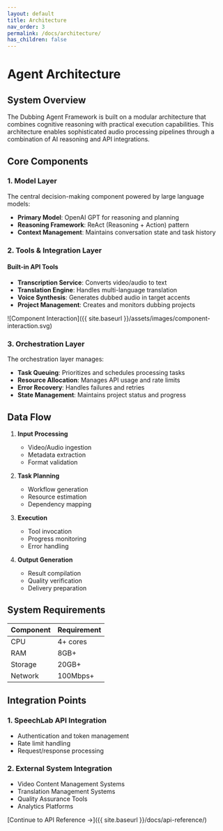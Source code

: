 ```yaml
---
layout: default
title: Architecture
nav_order: 3
permalink: /docs/architecture/
has_children: false
---
```


# Agent Architecture

## System Overview

The Dubbing Agent Framework is built on a modular architecture that combines cognitive reasoning with practical execution capabilities. This architecture enables sophisticated audio processing pipelines through a combination of AI reasoning and API integrations.

## Core Components

### 1. Model Layer
The central decision-making component powered by large language models:

- **Primary Model**: OpenAI GPT for reasoning and planning
- **Reasoning Framework**: ReAct (Reasoning + Action) pattern
- **Context Management**: Maintains conversation state and task history

### 2. Tools & Integration Layer

#### Built-in API Tools
- **Transcription Service**: Converts video/audio to text
- **Translation Engine**: Handles multi-language translation
- **Voice Synthesis**: Generates dubbed audio in target accents
- **Project Management**: Creates and monitors dubbing projects

![Component Interaction]({{ site.baseurl }}/assets/images/component-interaction.svg)

### 3. Orchestration Layer

The orchestration layer manages:

- **Task Queuing**: Prioritizes and schedules processing tasks
- **Resource Allocation**: Manages API usage and rate limits
- **Error Recovery**: Handles failures and retries
- **State Management**: Maintains project status and progress

## Data Flow

1. **Input Processing**
   - Video/Audio ingestion
   - Metadata extraction
   - Format validation

2. **Task Planning**
   - Workflow generation
   - Resource estimation
   - Dependency mapping

3. **Execution**
   - Tool invocation
   - Progress monitoring
   - Error handling

4. **Output Generation**
   - Result compilation
   - Quality verification
   - Delivery preparation

## System Requirements

| Component | Requirement |
|-----------|------------|
| CPU | 4+ cores |
| RAM | 8GB+ |
| Storage | 20GB+ |
| Network | 100Mbps+ |

## Integration Points

### 1. SpeechLab API Integration
- Authentication and token management
- Rate limit handling
- Request/response processing

### 2. External System Integration
- Video Content Management Systems
- Translation Management Systems
- Quality Assurance Tools
- Analytics Platforms

[Continue to API Reference →]({{ site.baseurl }}/docs/api-reference/) 